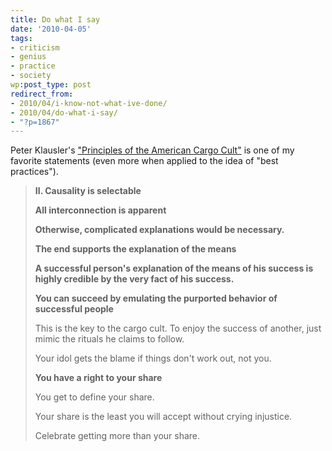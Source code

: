 ```yaml
---
title: Do what I say
date: '2010-04-05'
tags:
- criticism
- genius
- practice
- society
wp:post_type: post
redirect_from:
- 2010/04/i-know-not-what-ive-done/
- 2010/04/do-what-i-say/
- "?p=1867"
---
```


Peter Klausler's ["Principles of the American Cargo Cult"](http://klausler.com/cargo.html) is one of my favorite statements (even more when applied to the idea of "best practices").

> **II. Causality is selectable**
>
> **All interconnection is apparent**
>
> **Otherwise, complicated explanations would be necessary.**
>
> **The end supports the explanation of the means**
>
> **A successful person's explanation of the means of his success is highly credible by the very fact of his success.**
>
> **You can succeed by emulating the purported behavior of successful people**
>
> This is the key to the cargo cult. To enjoy the success of another, just mimic the rituals he claims to follow.
>
> Your idol gets the blame if things don't work out, not you.
>
> **You have a right to your share**
>
> You get to define your share.
>
> Your share is the least you will accept without crying injustice.
>
> Celebrate getting more than your share.
